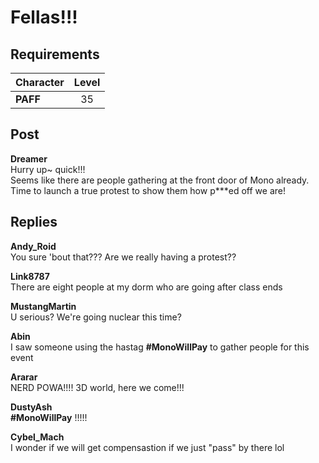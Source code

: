 # Fellas!!!
## Requirements
|Character|Level|
|---------|:---:|
|**PAFF** | 35  |

## Post
**Dreamer**<br>
Hurry up~ quick!!!<br>
Seems like there are people gathering at the front door of Mono already. Time to launch a true protest to show them how p\*\*\*ed off we are!
## Replies
**Andy_Roid**<br>
You sure 'bout that??? Are we really having a protest??

**Link8787**<br>
There are eight people at my dorm who are going after class ends

**MustangMartin**<br>
U serious? We're going nuclear this time?

**Abin**<br>
I saw someone using the hastag **\#MonoWillPay** to gather people for this event

**Ararar**<br>
NERD POWA!!!! 3D world, here we come!!!

**DustyAsh**<br>
**\#MonoWillPay** !!!!!

**Cybel_Mach**<br>
I wonder if we will get compensastion if we just "pass" by there lol

